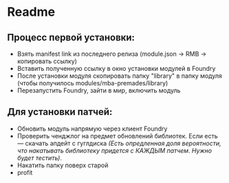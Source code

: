 # Readme

## Процесс первой установки:
- Взять manifest link из последнего релиза (module.json -> RMB -> копировать ссылку)
- Вставить полученную ссылку в окно установки модулей в Foundry
- После установки модуля скопировать папку "library" в папку модуля (чтобы получилось modules/mba-premades/library)
- Перезапустить Foundry, зайти в мир, включить модуль

## Для установки патчей:
- Обновить модуль напрямую через клиент Foundry 
- Проверить ченджлог на предмет обновлений библиотек. Если есть — скачать апдейт с гуглдиска _(Есть опредленная доля вероятности, что накатывать библиотеку придется с КАЖДЫМ патчем. Нужно будет тестить)_.
- Накатить папку поверх старой
- profit

